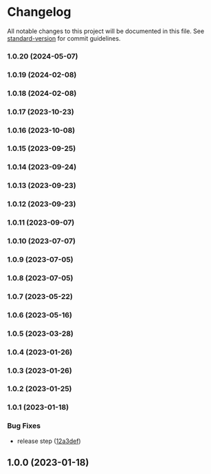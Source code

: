 # Changelog

All notable changes to this project will be documented in this file. See [standard-version](https://github.com/conventional-changelog/standard-version) for commit guidelines.

### 1.0.20 (2024-05-07)

### 1.0.19 (2024-02-08)

### 1.0.18 (2024-02-08)

### 1.0.17 (2023-10-23)

### 1.0.16 (2023-10-08)

### 1.0.15 (2023-09-25)

### 1.0.14 (2023-09-24)

### 1.0.13 (2023-09-23)

### 1.0.12 (2023-09-23)

### 1.0.11 (2023-09-07)

### 1.0.10 (2023-07-07)

### 1.0.9 (2023-07-05)

### 1.0.8 (2023-07-05)

### 1.0.7 (2023-05-22)

### 1.0.6 (2023-05-16)

### 1.0.5 (2023-03-28)

### 1.0.4 (2023-01-26)

### 1.0.3 (2023-01-26)

### 1.0.2 (2023-01-25)

### 1.0.1 (2023-01-18)


### Bug Fixes

* release step ([12a3def](https://github.com/Kikobeats/http-compression/commit/12a3defb7b99bfc23fdbe91fc0ebf307e3037c59))

## 1.0.0 (2023-01-18)
